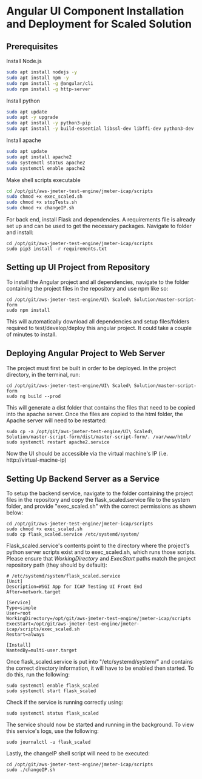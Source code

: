 # Angular UI Component Installation and Deployment for Scaled Solution

## Prerequisites

Install Node.js

```bash
sudo apt install nodejs -y
sudo apt install npm -y
sudo npm install -g @angular/cli
sudo npm install -g http-server
```
Install python

```bash
sudo apt update
sudo apt -y upgrade
sudo apt install -y python3-pip
sudo apt install -y build-essential libssl-dev libffi-dev python3-dev
```

Install apache

```bash
sudo apt update
sudo apt install apache2
sudo systemctl status apache2
sudo systemctl enable apache2
```

Make shell scripts executable

```bash
cd /opt/git/aws-jmeter-test-engine/jmeter-icap/scripts
sudo chmod +x exec_scaled.sh
sudo chmod +x stopTests.sh
sudo chmod +x changeIP.sh
```

For back end, install Flask and dependencies. A requirements file is already set up and can be used to get the necessary packages. Navigate to folder and install:

```
cd /opt/git/aws-jmeter-test-engine/jmeter-icap/scripts
sudo pip3 install -r requirements.txt
```

## Setting up UI Project from Repository

To install the Angular project and all dependencies, navigate to the folder containing the project files in the repository and use npm like so:
```
cd /opt/git/aws-jmeter-test-engine/UI\ Scaled\ Solution/master-script-form
sudo npm install
```

This will automatically download all dependencies and setup files/folders required to test/develop/deploy this angular project. It could take a couple of minutes to install.

## Deploying Angular Project to Web Server

The project must first be built in order to be deployed. In the project directory, in the terminal, run:
```
cd /opt/git/aws-jmeter-test-engine/UI\ Scaled\ Solution/master-script-form
sudo ng build --prod
```

This will generate a dist folder that contains the files that need to be copied into the apache server. Once the files are copied to the html folder, the Apache server will need to be restarted:

```
sudo cp -a /opt/git/aws-jmeter-test-engine/UI\ Scaled\ Solution/master-script-form/dist/master-script-form/. /var/www/html/
sudo systemctl restart apache2.service
```

Now the UI should be accessible via the virtual machine's IP (i.e. http://virtual-macine-ip)

## Setting Up Backend Server as a Service

To setup the backend service, navigate to the folder containing the project files in the repository and copy the flask_scaled.service file to the system folder, and provide "exec_scaled.sh" with the correct permissions as shown below:
```
cd /opt/git/aws-jmeter-test-engine/jmeter-icap/scripts
sudo chmod +x exec_scaled.sh
sudo cp flask_scaled.service /etc/systemd/system/
```

Flask_scaled.service's contents point to the directory where the project's python server scripts exist and to exec_scaled.sh, which runs those scripts. Please ensure that *WorkingDirectory* and *ExecStart* paths match the project repository path (they should by default):

```
# /etc/systemd/system/flask_scaled.service
[Unit]
Description=WSGI App for ICAP Testing UI Front End
After=network.target

[Service]
Type=simple
User=root
WorkingDirectory=/opt/git/aws-jmeter-test-engine/jmeter-icap/scripts
ExecStart=/opt/git/aws-jmeter-test-engine/jmeter-icap/scripts/exec_scaled.sh
Restart=always

[Install]
WantedBy=multi-user.target
```


Once flask_scaled.service is put into "/etc/systemd/system/" and contains the correct directory information, it will have to be enabled then started.
To do this, run the following:

```
sudo systemctl enable flask_scaled
sudo systemctl start flask_scaled
```

Check if the service is running correctly using:

```
sudo systemctl status flask_scaled
```

The service should now be started and running in the background. To view this service's logs, use the following:

```
sudo journalctl -u flask_scaled
```

Lastly, the changeIP shell script will need to be executed:

```
cd /opt/git/aws-jmeter-test-engine/jmeter-icap/scripts
sudo ./changeIP.sh
```
